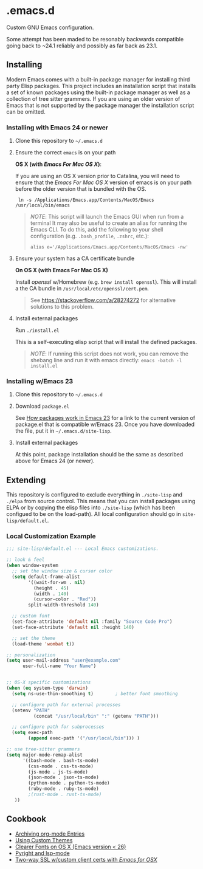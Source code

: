 # .emacs.d

Custom GNU Emacs configuration.

Some attempt has been maded to be resonably backwards compatible going back to
~24.1 reliably and possibly as far back as 23.1.


## Installing

Modern Emacs comes with a built-in package manager for installing third party
Elisp packages. This project includes an installation script that installs a set
of known packages using the built-in package manager as well as a collection of
tree sitter grammers. If you are using an older version of Emacs that is not
supported by the package manager the installation script can be omitted.


### Installing with Emacs 24 or newer

1. Clone this repository to `~/.emacs.d`

2. Ensure the correct `emacs` is on your path

    **OS X (with *Emacs For Mac OS X*)**:

    If you are using an OS X version prior to Catalina, you will need to ensure
    that the *Emacs For Mac OS X* version of emacs is on your path before the
    older version that is bundled with the OS.

        ln -s /Applications/Emacs.app/Contents/MacOS/Emacs /usr/local/bin/emacs

    > *NOTE*: This script will launch the Emacs GUI when run from a terminal It
    > may also be useful to create an alias for running the Emacs CLI. To do
    > this, add the following to your shell configuration (e.g. `.bash_profile`,
    > `.zshrc`, etc.):
    >
    >     alias e='/Applications/Emacs.app/Contents/MacOS/Emacs -nw'

3. Ensure your system has a CA certificate bundle

    **On OS X (with Emacs For Mac OS X)**

    Install *openssl* w/Homebrew (e.g. `brew install openssl`). This will
    install a the CA bundle in `/usr/local/etc/openssl/cert.pem`.

    > See https://stackoverflow.com/a/28274272 for alternative solutions to this
    > problem.

3. Install external packages

    Run `./install.el`

    This is a self-executing elisp script that will install the defined
    packages.

    > *NOTE*: If running this script does not work, you can remove the shebang
    > line and run it with emacs directly: `emacs -batch -l install.el`


### Installing w/Emacs 23

1. Clone this repository to `~/.emacs.d`

2. Download `package.el`

    See [How packages work in Emacs 23](http://www.emacswiki.org/emacs/ELPA#toc10)
    for a link to the current version of package.el that is compatible w/Emacs 23.
    Once you have downloaded the file, put it in `~/.emacs.d/site-lisp`.

3. Install external packages

    At this point, package installation should be the same as described above
    for Emacs 24 (or newer).


## Extending

This repository is configured to exclude everything in `./site-lisp` and
`./elpa` from source control. This means that you can install packages using
ELPA or by copying the elisp files into `./site-lisp` (which has been configued
to be on the load-path). All local configuration should go in
`site-lisp/default.el`.


### Local Customization Example

```lisp
;;; site-lisp/default.el --- Local Emacs customizations.

;; look & feel
(when window-system
  ;; set the window size & cursor color
  (setq default-frame-alist
        '((wait-for-wm . nil)
          (height . 45)
          (width . 140)
          (cursor-color . "Red"))
        split-width-threshold 140)

  ;; custom font
  (set-face-attribute 'default nil :family "Source Code Pro")
  (set-face-attribute 'default nil :height 140)

  ;; set the theme
  (load-theme 'wombat t))

;; personalization
(setq user-mail-address "user@example.com"
      user-full-name "Your Name")


;; OS-X specific customizations
(when (eq system-type 'darwin)
  (setq ns-use-thin-smoothing t)        ; better font smoothing

  ;; configure path for external processes
  (setenv "PATH"
          (concat "/usr/local/bin" ":" (getenv "PATH")))

  ;; configure path for subprocesses
  (setq exec-path
        (append exec-path '("/usr/local/bin"))) )

;; use tree-sitter grammers
(setq major-mode-remap-alist
      '((bash-mode . bash-ts-mode)
        (css-mode . css-ts-mode)
        (js-mode . js-ts-mode)
        (json-mode . json-ts-mode)
        (python-mode . python-ts-mode)
        (ruby-mode . ruby-ts-mode)
        ;(rust-mode . rust-ts-mode)
   ))
```

## Cookbook

- [Archiving org-mode Entries](./cookbook/archiving-org-headings.md)
- [Using Custom Themes](./cookbook/custom-themes.md)
- [Clearer Fonts on OS X (Emacs version < 26)](./cookbook/osx-clear-fonts.md)
- [Pyright and lsp-mode](./cookbook/pyright.md)
- [Two-way SSL w/custom client certs with *Emacs for OSX*](./cookbook/two-way-ssl.md)
